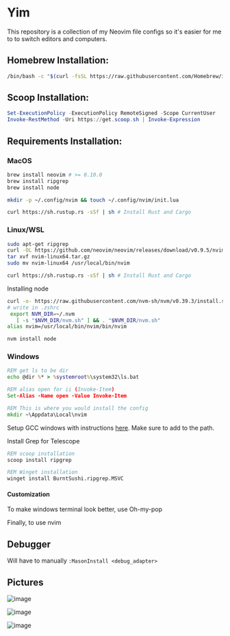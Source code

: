 # Yim
This repository is a collection of my Neovim file configs so it's easier for me to to switch editors and computers.

## Homebrew Installation:
```bash
/bin/bash -c "$(curl -fsSL https://raw.githubusercontent.com/Homebrew/install/HEAD/install.sh)"
```

## Scoop Installation:
```powershell
Set-ExecutionPolicy -ExecutionPolicy RemoteSigned -Scope CurrentUser
Invoke-RestMethod -Uri https://get.scoop.sh | Invoke-Expression
```

## Requirements Installation:
### MacOS
```bash
brew install neovim # >= 0.10.0
brew install ripgrep
brew install node

mkdir -p ~/.config/nvim && touch ~/.config/nvim/init.lua

curl https://sh.rustup.rs -sSf | sh # Install Rust and Cargo
```

### Linux/WSL
```bash
sudo apt-get ripgrep
curl -OL https://github.com/neovim/neovim/releases/download/v0.9.5/nvim-linux64.tar.gz
tar xvf nvim-linux64.tar.gz
sudo mv nvim-linux64 /usr/local/bin/nvim

curl https://sh.rustup.rs -sSf | sh # Install Rust and Cargo
```

Installing node
```bash
curl -o- https://raw.githubusercontent.com/nvm-sh/nvm/v0.39.3/install.sh | bash
# write in .zshrc
 export NVM_DIR=~/.nvm
   [ -s "$NVM_DIR/nvm.sh" ] && . "$NVM_DIR/nvm.sh"
alias nvim=/usr/local/bin/nvim/bin/nvim

nvm install node
```

### Windows
```cmd
REM get ls to be dir
echo @dir %* > %systemroot%\system32\ls.bat

REM alias open for ii (Invoke-Item)
Set-Alias -Name open -Value Invoke-Item

REM This is where you would install the config
mkdir ~\Appdata\Local\nvim
```

Setup GCC windows with instructions [here](https://cpp-lang.net/tools/standalone/compilers/setup-gcc-windows/).
Make sure to add to the path.

Install Grep for Telescope
```cmd
REM scoop installation
scoop install ripgrep

REM Winget installation
winget install BurntSushi.ripgrep.MSVC
```

#### Customization
To make windows terminal look better, use Oh-my-pop

Finally, to use nvim

## Debugger
Will have to manually `:MasonInstall <debug_adapter>`

## Pictures
![image](https://github.com/yemibox51/Yim/assets/19742642/3a0a1fa4-67a8-45ca-a498-19a9871e0e2d)

![image](https://github.com/yemibox51/Yim/assets/19742642/5876439d-e1c4-4e42-a6af-3ac5357f030c)

![image](https://github.com/yemibox51/Yim/assets/19742642/d28738a1-934c-4393-8460-643abf43ca13)
